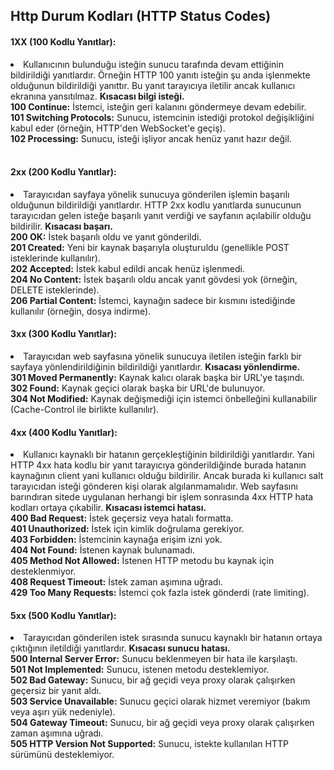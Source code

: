 ## Http Durum Kodları (HTTP Status Codes)

#### 1XX (100 Kodlu Yanıtlar):
<li>Kullanıcının bulunduğu isteğin sunucu tarafında devam ettiğinin bildirildiği yanıtlardır.
Örneğin HTTP 100 yanıtı isteğin şu anda işlenmekte olduğunun bildirildiği yanıttır. Bu yanıt tarayıcıya iletilir ancak
kullanıcı ekranına yansıtılmaz. <b>Kısacası bilgi isteği.</b></li>
<b>100 Continue:</b> İstemci, isteğin geri kalanını göndermeye devam edebilir.<br>
<b>101 Switching Protocols:</b> Sunucu, istemcinin istediği protokol değişikliğini kabul eder (örneğin, HTTP'den WebSocket'e
geçiş).<br>
<b>102 Processing:</b> Sunucu, isteği işliyor ancak henüz yanıt hazır değil.<br><br>

#### 2xx (200 Kodlu Yanıtlar): 
<li>Tarayıcıdan sayfaya yönelik sunucuya gönderilen işlemin başarılı olduğunun bildirildiği
yanıtlardır. HTTP 2xx kodlu yanıtlarda sunucunun tarayıcıdan gelen isteğe başarılı yanıt verdiği ve sayfanın açılabilir
olduğu bildirilir. <b>Kısacası başarı.</b></li>
<b>200 OK:</b> İstek başarılı oldu ve yanıt gönderildi.<br>
<b>201 Created:</b> Yeni bir kaynak başarıyla oluşturuldu (genellikle POST isteklerinde kullanılır).<br>
<b>202 Accepted:</b> İstek kabul edildi ancak henüz işlenmedi.<br>
<b>204 No Content:</b> İstek başarılı oldu ancak yanıt gövdesi yok (örneğin, DELETE isteklerinde).<br>
<b>206 Partial Content:</b> İstemci, kaynağın sadece bir kısmını istediğinde kullanılır (örneğin, dosya indirme).<br>

#### 3xx (300 Kodlu Yanıtlar): 
<li>Tarayıcıdan web sayfasına yönelik sunucuya iletilen isteğin farklı bir sayfaya yönlendirildiğinin
bildirildiği yanıtlardır. <b>Kısacası yönlendirme.</b></li>
<b>301 Moved Permanently:</b> Kaynak kalıcı olarak başka bir URL'ye taşındı.<br>
<b>302 Found:</b> Kaynak geçici olarak başka bir URL'de bulunuyor.<br>
<b>304 Not Modified:</b> Kaynak değişmediği için istemci önbelleğini kullanabilir (Cache-Control ile birlikte kullanılır).<br>

#### 4xx (400 Kodlu Yanıtlar): 
<li>Kullanıcı kaynaklı bir hatanın gerçekleştiğinin bildirildiği yanıtlardır. Yani HTTP 4xx hata kodlu
bir yanıt tarayıcıya gönderildiğinde burada hatanın kaynağının client yani kullanıcı olduğu bildirilir. Ancak burada ki
kullanıcı salt tarayıcıdan isteği gönderen kişi olarak algılanmamalıdır. Web sayfasını barındıran sitede uygulanan
herhangi bir işlem sonrasında 4xx HTTP hata kodları ortaya çıkabilir. <b>Kısacası istemci hatası.</b></li>
<b>400 Bad Request:</b> İstek geçersiz veya hatalı formatta.<br>
<b>401 Unauthorized:</b> İstek için kimlik doğrulama gerekiyor.<br>
<b>403 Forbidden:</b> İstemcinin kaynağa erişim izni yok.<br>
<b>404 Not Found:</b> İstenen kaynak bulunamadı.<br>
<b>405 Method Not Allowed:</b> İstenen HTTP metodu bu kaynak için desteklenmiyor.<br>
<b>408 Request Timeout:</b> İstek zaman aşımına uğradı.<br>
<b>429 Too Many Requests:</b> İstemci çok fazla istek gönderdi (rate limiting).<br>

#### 5xx (500 Kodlu Yanıtlar): 
<li>Tarayıcıdan gönderilen istek sırasında sunucu kaynaklı bir hatanın ortaya çıktığının iletildiği
yanıtlardır. <b>Kısacası sunucu hatası.</b></li>
<b>500 Internal Server Error:</b> Sunucu beklenmeyen bir hata ile karşılaştı.<br>
<b>501 Not Implemented:</b> Sunucu, istenen metodu desteklemiyor.<br>
<b>502 Bad Gateway:</b> Sunucu, bir ağ geçidi veya proxy olarak çalışırken geçersiz bir yanıt aldı.<br>
<b>503 Service Unavailable:</b> Sunucu geçici olarak hizmet veremiyor (bakım veya aşırı yük nedeniyle).<br>
<b>504 Gateway Timeout:</b> Sunucu, bir ağ geçidi veya proxy olarak çalışırken zaman aşımına uğradı.<br>
<b>505 HTTP Version Not Supported:</b> Sunucu, istekte kullanılan HTTP sürümünü desteklemiyor.<br>






 
